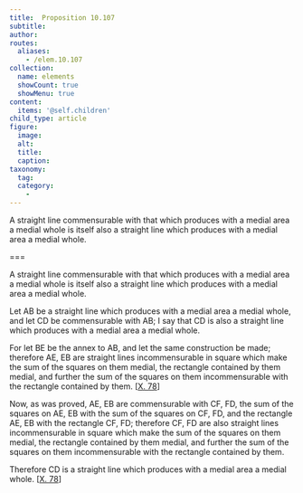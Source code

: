 ```yaml
---
title:  Proposition 10.107
subtitle: 
author:
routes:
  aliases:
    - /elem.10.107
collection:
  name: elements
  showCount: true
  showMenu: true
content:
  items: '@self.children'
child_type: article
figure:
  image:
  alt:
  title:
  caption:
taxonomy:
  tag:
  category:
    - 
---
```


<p><hi rend="ital">A straight line commensurable with that which produces with a medial area a medial whole is itself also a straight line which produces with a medial area a medial whole</hi>. </p>

===

<p><span class="ital">A straight line commensurable with that which produces with a medial area a medial whole is itself also a straight line which produces with a medial area a medial whole</span>. </p>

<p>Let <span class="ital">AB</span> be a straight line which produces with a medial area a medial whole, and let <span class="ital">CD</span> be commensurable with <span class="ital">AB</span>; I say that <span class="ital">CD</span> is also a straight line which produces with a medial area a medial whole. 
      </p>

<p>For let <span class="ital">BE</span> be the annex to <span class="ital">AB</span>, and let the same construction be made; therefore <span class="ital">AE</span>, <span class="ital">EB</span> are straight lines incommensurable in square which make the sum of the squares on them medial, the rectangle contained by them medial, and further the sum of the squares on them incommensurable with the rectangle contained by them. [<a href="/elem.10.78">X. 78</a>] </p>

<p>Now, as was proved, <span class="ital">AE</span>, <span class="ital">EB</span> are commensurable with <span class="ital">CF</span>, <span class="ital">FD</span>, the sum of the squares on <span class="ital">AE</span>, <span class="ital">EB</span> with the sum of the squares on <span class="ital">CF</span>, <span class="ital">FD</span>, and the rectangle <span class="ital">AE</span>, <span class="ital">EB</span> with the rectangle <span class="ital">CF</span>, <span class="ital">FD</span>; therefore <span class="ital">CF</span>, <span class="ital">FD</span> are also straight lines incommensurable in square which make the sum of the squares on them medial, the rectangle contained by them medial, and further the sum of the squares on them incommensurable with the rectangle contained by them. </p>

<p>Therefore <span class="ital">CD</span> is a straight line which produces with a medial area a medial whole. [<a href="/elem.10.78">X. 78</a>]</p>
